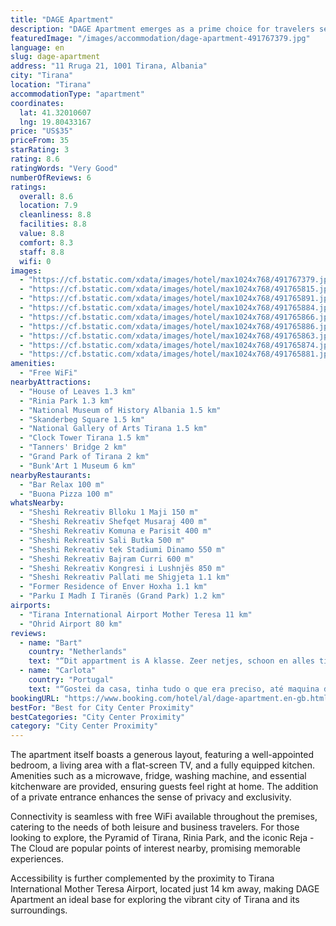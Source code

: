```yaml
---
title: "DAGE Apartment"
description: "DAGE Apartment emerges as a prime choice for travelers seeking comfort and convenience in the heart of Tirana."
featuredImage: "/images/accommodation/dage-apartment-491767379.jpg"
language: en
slug: dage-apartment
address: "11 Rruga 21, 1001 Tirana, Albania"
city: "Tirana"
location: "Tirana"
accommodationType: "apartment"
coordinates:
  lat: 41.32010607
  lng: 19.80433167
price: "US$35"
priceFrom: 35
starRating: 3
rating: 8.6
ratingWords: "Very Good"
numberOfReviews: 6
ratings:
  overall: 8.6
  location: 7.9
  cleanliness: 8.8
  facilities: 8.8
  value: 8.8
  comfort: 8.3
  staff: 8.8
  wifi: 0
images:
  - "https://cf.bstatic.com/xdata/images/hotel/max1024x768/491767379.jpg?k=bb98f2f5c3ba2963e536d14324d79a6f4848b22404c4fe6859f0a8acf1970aae&o=&hp=1"
  - "https://cf.bstatic.com/xdata/images/hotel/max1024x768/491765815.jpg?k=333a5adbcf1a0191b22ad90814113dcd2eaf8c1778c40898b7e6fb9d42a49961&o=&hp=1"
  - "https://cf.bstatic.com/xdata/images/hotel/max1024x768/491765891.jpg?k=faeadb577ba66b151f42ecd9f87a6a6403d6f6855215ef85e617888dee78453a&o=&hp=1"
  - "https://cf.bstatic.com/xdata/images/hotel/max1024x768/491765884.jpg?k=010ef49515a2ef783618b61ed41358958be1b290b137b146e90ca2a3d1cb9c3d&o=&hp=1"
  - "https://cf.bstatic.com/xdata/images/hotel/max1024x768/491765866.jpg?k=992154980dc79a955bdb74adf5ae803157779fe70b3a4b703a285cba4be01e81&o=&hp=1"
  - "https://cf.bstatic.com/xdata/images/hotel/max1024x768/491765886.jpg?k=850d54a59aa41a87003ad56a6fd4249fa339d3c563facd8d0f840c476115050e&o=&hp=1"
  - "https://cf.bstatic.com/xdata/images/hotel/max1024x768/491765863.jpg?k=2a659b99136e672df8bed57ba9f49b234553defbe37ec5f0255792ad5af0b709&o=&hp=1"
  - "https://cf.bstatic.com/xdata/images/hotel/max1024x768/491765874.jpg?k=af76b5267079dd4e6287591e41a4b8514ffd397f495db4c45578b2ec5d0cfad8&o=&hp=1"
  - "https://cf.bstatic.com/xdata/images/hotel/max1024x768/491765881.jpg?k=0af7732c90d923efdd652493268a87d2327ce6ab5fb82a31ee78c6b264491742&o=&hp=1"
amenities:
  - "Free WiFi"
nearbyAttractions:
  - "House of Leaves 1.3 km"
  - "Rinia Park 1.3 km"
  - "National Museum of History Albania 1.5 km"
  - "Skanderbeg Square 1.5 km"
  - "National Gallery of Arts Tirana 1.5 km"
  - "Clock Tower Tirana 1.5 km"
  - "Tanners' Bridge 2 km"
  - "Grand Park of Tirana 2 km"
  - "Bunk'Art 1 Museum 6 km"
nearbyRestaurants:
  - "Bar Relax 100 m"
  - "Buona Pizza 100 m"
whatsNearby:
  - "Sheshi Rekreativ Blloku 1 Maji 150 m"
  - "Sheshi Rekreativ Shefqet Musaraj 400 m"
  - "Sheshi Rekreativ Komuna e Parisit 400 m"
  - "Sheshi Rekreativ Sali Butka 500 m"
  - "Sheshi Rekreativ tek Stadiumi Dinamo 550 m"
  - "Sheshi Rekreativ Bajram Curri 600 m"
  - "Sheshi Rekreativ Kongresi i Lushnjës 850 m"
  - "Sheshi Rekreativ Pallati me Shigjeta 1.1 km"
  - "Former Residence of Enver Hoxha 1.1 km"
  - "Parku I Madh I Tiranës (Grand Park) 1.2 km"
airports:
  - "Tirana International Airport Mother Teresa 11 km"
  - "Ohrid Airport 80 km"
reviews:
  - name: "Bart"
    country: "Netherlands"
    text: "“Dit appartment is A klasse. Zeer netjes, schoon en alles tip-top in orde. Ontvangst was makkelijk en hartelijk. Bed slaapt perfect, badkamer super schoon. Keuken is mini-size maar van alles voorzien. Centraal gelegen midden in een lokale wijk van...”"
  - name: "Carlota"
    country: "Portugal"
    text: "“Gostei da casa, tinha tudo o que era preciso, até maquina de lavar roupa e secar, a cama era super confortável. A anfitriã ajudou em tudo o que nós precisamos.”"
bookingURL: "https://www.booking.com/hotel/al/dage-apartment.en-gb.html?aid=8035640"
bestFor: "Best for City Center Proximity"
bestCategories: "City Center Proximity"
category: "City Center Proximity"
---
```


The apartment itself boasts a generous layout, featuring a well-appointed bedroom, a living area with a flat-screen TV, and a fully equipped kitchen. Amenities such as a microwave, fridge, washing machine, and essential kitchenware are provided, ensuring guests feel right at home. The addition of a private entrance enhances the sense of privacy and exclusivity.

Connectivity is seamless with free WiFi available throughout the premises, catering to the needs of both leisure and business travelers. For those looking to explore, the Pyramid of Tirana, Rinia Park, and the iconic Reja - The Cloud are popular points of interest nearby, promising memorable experiences.

Accessibility is further complemented by the proximity to Tirana International Mother Teresa Airport, located just 14 km away, making DAGE Apartment an ideal base for exploring the vibrant city of Tirana and its surroundings.
